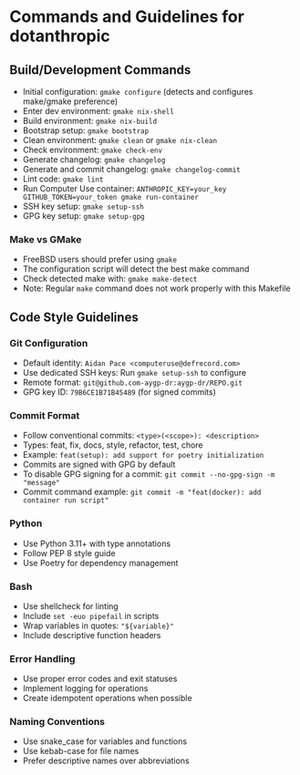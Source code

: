 # Commands and Guidelines for dotanthropic

## Build/Development Commands
- Initial configuration: `gmake configure` (detects and configures make/gmake preference)
- Enter dev environment: `gmake nix-shell` 
- Build environment: `gmake nix-build`
- Bootstrap setup: `gmake bootstrap`
- Clean environment: `gmake clean` or `gmake nix-clean`
- Check environment: `gmake check-env`
- Generate changelog: `gmake changelog`
- Generate and commit changelog: `gmake changelog-commit`
- Lint code: `gmake lint`
- Run Computer Use container: `ANTHROPIC_KEY=your_key GITHUB_TOKEN=your_token gmake run-container`
- SSH key setup: `gmake setup-ssh`
- GPG key setup: `gmake setup-gpg`

### Make vs GMake
- FreeBSD users should prefer using `gmake` 
- The configuration script will detect the best make command
- Check detected make with: `gmake make-detect`
- Note: Regular `make` command does not work properly with this Makefile

## Code Style Guidelines

### Git Configuration
- Default identity: `Aidan Pace <computeruse@defrecord.com>`
- Use dedicated SSH keys: Run `gmake setup-ssh` to configure
- Remote format: `git@github.com-aygp-dr:aygp-dr/REPO.git`
- GPG key ID: `79B6CE1B71B45489` (for signed commits)

### Commit Format
- Follow conventional commits: `<type>(<scope>): <description>`
- Types: feat, fix, docs, style, refactor, test, chore
- Example: `feat(setup): add support for poetry initialization`
- Commits are signed with GPG by default
- To disable GPG signing for a commit: `git commit --no-gpg-sign -m "message"`
- Commit command example: `git commit -m "feat(docker): add container run script"`

### Python
- Use Python 3.11+ with type annotations
- Follow PEP 8 style guide
- Use Poetry for dependency management

### Bash
- Use shellcheck for linting
- Include `set -euo pipefail` in scripts
- Wrap variables in quotes: `"${variable}"`
- Include descriptive function headers

### Error Handling
- Use proper error codes and exit statuses
- Implement logging for operations
- Create idempotent operations when possible

### Naming Conventions
- Use snake_case for variables and functions
- Use kebab-case for file names
- Prefer descriptive names over abbreviations